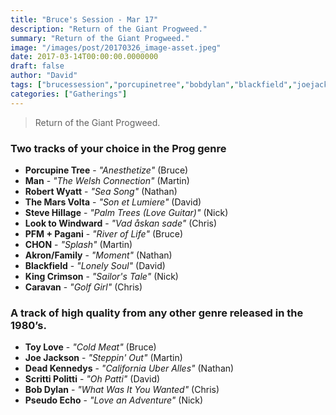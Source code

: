 ```yaml
---
title: "Bruce's Session - Mar 17"
description: "Return of the Giant Progweed."
summary: "Return of the Giant Progweed."
image: "/images/post/20170326_image-asset.jpeg"
date: 2017-03-14T00:00:00.0000000
draft: false
author: "David"
tags: ["brucessession","porcupinetree","bobdylan","blackfield","joejackson","themarsvolta","caravan","robertwyatt","stevehillage","deadkennedys","chon","toylove","kingcrimson","scrittipolitti","man","pfm+pagani","pseudoecho","akronfamily","looktowindward"]
categories: ["Gatherings"]
---
```

> Return of the Giant Progweed.
### Two tracks of your choice in the Prog genre
- **Porcupine Tree** - _"Anesthetize"_ (Bruce)
- **Man** - _"The Welsh Connection"_ (Martin)
- **Robert Wyatt** - _"Sea Song"_ (Nathan)
- **The Mars Volta** - _"Son et Lumiere"_ (David)
- **Steve Hillage** - _"Palm Trees (Love Guitar)"_ (Nick)
- **Look to Windward** - _"Vad åskan sade"_ (Chris)
- **PFM + Pagani** - _"River of Life"_ (Bruce)
- **CHON** - _"Splash"_ (Martin)
- **Akron/Family** - _"Moment"_ (Nathan)
- **Blackfield** - _"Lonely Soul"_ (David)
- **King Crimson** - _"Sailor's Tale"_ (Nick)
- **Caravan** - _"Golf Girl"_ (Chris)
### A track of high quality from any other genre released in the 1980’s.
- **Toy Love** - _"Cold Meat"_ (Bruce)
- **Joe Jackson** - _"Steppin' Out"_ (Martin)
- **Dead Kennedys** - _"California Uber Alles"_ (Nathan)
- **Scritti Politti** - _"Oh Patti"_ (David)
- **Bob Dylan** - _"What Was It You Wanted"_ (Chris)
- **Pseudo Echo** - _"Love an Adventure"_ (Nick)
